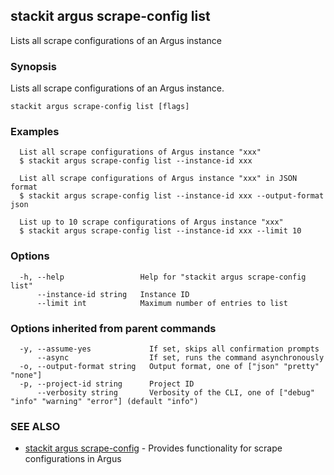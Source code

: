 ## stackit argus scrape-config list

Lists all scrape configurations of an Argus instance

### Synopsis

Lists all scrape configurations of an Argus instance.

```
stackit argus scrape-config list [flags]
```

### Examples

```
  List all scrape configurations of Argus instance "xxx"
  $ stackit argus scrape-config list --instance-id xxx

  List all scrape configurations of Argus instance "xxx" in JSON format
  $ stackit argus scrape-config list --instance-id xxx --output-format json

  List up to 10 scrape configurations of Argus instance "xxx"
  $ stackit argus scrape-config list --instance-id xxx --limit 10
```

### Options

```
  -h, --help                 Help for "stackit argus scrape-config list"
      --instance-id string   Instance ID
      --limit int            Maximum number of entries to list
```

### Options inherited from parent commands

```
  -y, --assume-yes             If set, skips all confirmation prompts
      --async                  If set, runs the command asynchronously
  -o, --output-format string   Output format, one of ["json" "pretty" "none"]
  -p, --project-id string      Project ID
      --verbosity string       Verbosity of the CLI, one of ["debug" "info" "warning" "error"] (default "info")
```

### SEE ALSO

* [stackit argus scrape-config](./stackit_argus_scrape-config.md)	 - Provides functionality for scrape configurations in Argus

